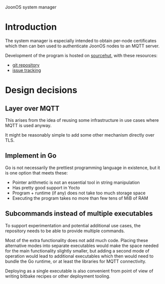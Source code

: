 JoonOS system manager

# Introduction
The system manager is especially intended to obtain per-node
certificates which then can ben used to authenticate JoonOS nodes to
an MQTT server.

Development of the program is hosted on [sourcehut](https://sr.ht/),
with these resources:
- [git repository](https://git.sr.ht/~muep/joonos-sysmgr)
- [issue tracking](https://todo.sr.ht/~muep/joonos-sysmgr)

# Design decisions
## Layer over MQTT
This arises from the idea of reusing some infrastructure in use cases
where MQTT is used anyway.

It might be reasonably simple to add some other mechanism directly
over TLS.

## Implement in Go
Go is not necessarily the prettiest programming language in existence,
but it is one option that meets these:

- Pointer arithmetic is not an essential tool in string manipulation
- Has pretty good support in Yocto
- Program + runtime (if any) does not take too much storage space
- Executing the program takes no more than few tens of MiB of RAM

## Subcommands instead of multiple executables
To support experimentation and potential additional use cases, the
repository needs to be able to provide multiple commands.

Most of the extra functionality does not add much code. Placing these
alternative modes into separate executables would make the space
needed for the main functionality slightly smaller, but adding a
second mode of operation would lead to additional executables which
then would need to bundle the Go runtime, or at least the libraries
for MQTT connectivity.

Deploying as a single executable is also convenient from point of view
of writing bitbake recipes or other deployment tooling.
